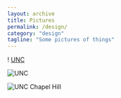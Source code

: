 ```yaml
---
layout: archive
title: Pictures 
permalink: /design/
category: "design"
tagline: "Some pictures of things"
---
```


! [UNC](http://gri.unc.edu/files/2011/10/chapelhill.jpg)

![UNC](http://gri.unc.edu/files/2011/10/chapelhill.jpg)

<img src="http://gri.unc.edu/files/2011/10/chapelhill.jpg" alt="UNC Chapel Hill"/>

